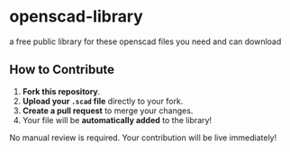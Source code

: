 # openscad-library
a free public library for these openscad files you need and can download

## How to Contribute

1. **Fork this repository**.
2. **Upload your `.scad` file** directly to your fork.
3. **Create a pull request** to merge your changes.
4. Your file will be **automatically added** to the library!

No manual review is required. Your contribution will be live immediately!

